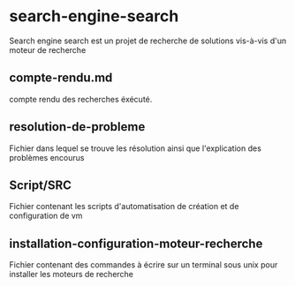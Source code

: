 # search-engine-search 
Search engine search est un projet de recherche de solutions vis-à-vis d'un moteur de recherche 

## compte-rendu.md
compte rendu des recherches éxécuté.

## resolution-de-probleme
Fichier dans lequel se trouve les résolution ainsi que l'explication des problèmes encourus

## Script/SRC
Fichier contenant les scripts d'automatisation de création et de configuration de vm

## installation-configuration-moteur-recherche
Fichier contenant des commandes à écrire sur un terminal sous unix pour installer les moteurs de recherche

